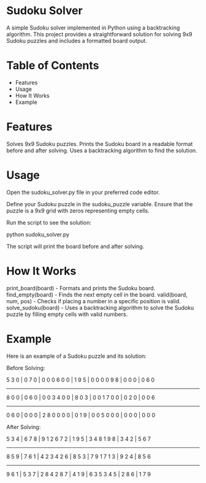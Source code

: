 # Sudoku Solver
A simple Sudoku solver implemented in Python using a backtracking algorithm. This project provides a straightforward solution for solving 9x9 Sudoku puzzles and includes a formatted board output.

# Table of Contents
* Features
* Usage
* How It Works
* Example


# Features
Solves 9x9 Sudoku puzzles.
Prints the Sudoku board in a readable format before and after solving.
Uses a backtracking algorithm to find the solution.


# Usage
Open the sudoku_solver.py file in your preferred code editor.

Define your Sudoku puzzle in the sudoku_puzzle variable. Ensure that the puzzle is a 9x9 grid with zeros representing empty cells.

Run the script to see the solution:


python sudoku_solver.py

The script will print the board before and after solving.



# How It Works
print_board(board) - Formats and prints the Sudoku board.
find_empty(board) - Finds the next empty cell in the board.
valid(board, num, pos) - Checks if placing a number in a specific position is valid.
solve_sudoku(board) - Uses a backtracking algorithm to solve the Sudoku puzzle by filling empty cells with valid numbers.


# Example
Here is an example of a Sudoku puzzle and its solution:

Before Solving:

5 3 0 | 0 7 0 | 0 0 0
6 0 0 | 1 9 5 | 0 0 0
0 9 8 | 0 0 0 | 0 6 0
- - - - - - - - - - - - -
8 0 0 | 0 6 0 | 0 0 3
4 0 0 | 8 0 3 | 0 0 1
7 0 0 | 0 2 0 | 0 0 6
- - - - - - - - - - - - -
0 6 0 | 0 0 0 | 2 8 0
0 0 0 | 0 1 9 | 0 0 5
0 0 0 | 0 0 0 | 0 0 0


After Solving:

5 3 4 | 6 7 8 | 9 1 2
6 7 2 | 1 9 5 | 3 4 8
1 9 8 | 3 4 2 | 5 6 7
- - - - - - - - - - - - -
8 5 9 | 7 6 1 | 4 2 3
4 2 6 | 8 5 3 | 7 9 1
7 1 3 | 9 2 4 | 8 5 6
- - - - - - - - - - - - -
9 6 1 | 5 3 7 | 2 8 4
2 8 7 | 4 1 9 | 6 3 5
3 4 5 | 2 8 6 | 1 7 9
